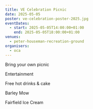 ```yaml
---
title: VE Celebration Picnic
date: 2025-05-05
poster: ve-celebration-poster-2025.jpg
eventDates:
  - start: 2025-05-05T14:00:00+01:00
    end: 2025-05-05T18:00:00+01:00
venues:
  - peter-houseman-recreation-ground
organisers:
  - oca
---
```

Bring your own picnic

Entertainment

Free hot drinks & cake

Barley Mow

Fairfield Ice Cream
